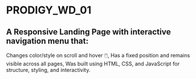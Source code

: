 # PRODIGY_WD_01
## A Responsive Landing Page with interactive navigation menu that:
Changes color/style on scroll and hover 🖱️,
Has a fixed position and remains visible across all pages,
Was built using HTML, CSS, and JavaScript for structure, styling, and interactivity.
